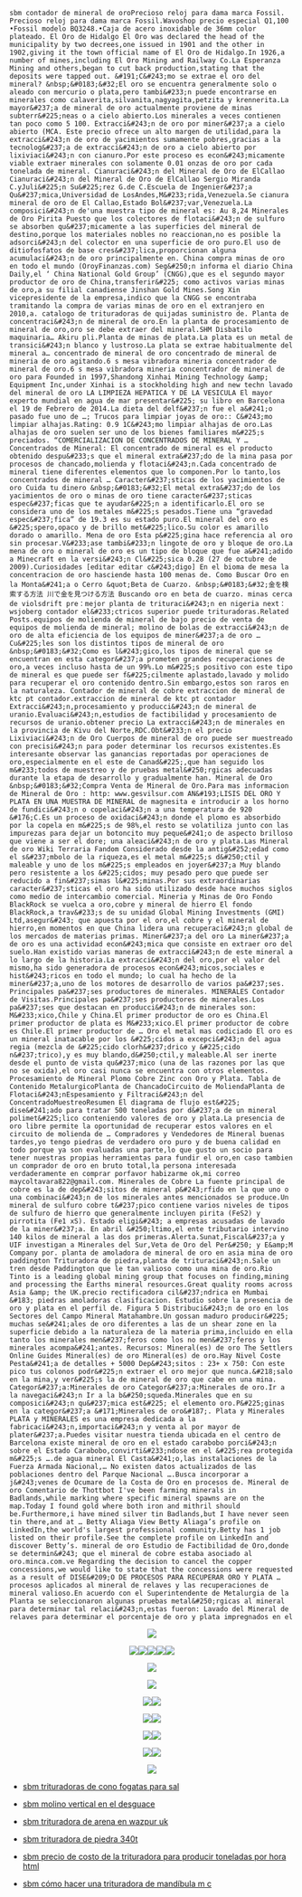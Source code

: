 
```
sbm contador de mineral de oroPrecioso reloj para dama marca Fossil. Precioso reloj para dama marca Fossil.Wavoshop precio especial Q1,100 •Fossil modelo BQ3248.•Caja de acero inoxidable de 36mm color plateado. El Oro de Hidalgo El Oro was declared the head of the municipality by two decrees,one issued in 1901 and the other in 1902,giving it the town official name of El Oro de Hidalgo.In 1926,a number of mines,including El Oro Mining and Railway Co.La Esperanza Mining and others,began to cut back production,stating that the deposits were tapped out. &#191;C&#243;mo se extrae el oro del mineral? &nbsp;&#0183;&#32;El oro se encuentra generalmente solo o aleado con mercurio o plata,pero tambi&#233;n puede encontrarse en minerales como calaverita,silvanita,nagyagita,petzita y krennerita.La mayor&#237;a de mineral de oro actualmente proviene de minas subterr&#225;neas o a cielo abierto.Los minerales a veces contienen tan poco como 5 100. Extracci&#243;n de oro por miner&#237;a a cielo abierto (MCA. Este precio ofrece un alto margen de utilidad,para la extracci&#243;n de oro de yacimientos sumamente pobres,gracias a la tecnolog&#237;a de extracci&#243;n de oro a cielo abierto por lixiviaci&#243;n con cianuro.Por este proceso es econ&#243;micamente viable extraer minerales con solamente 0.01 onzas de oro por cada tonelada de mineral. Cianuraci&#243;n del Mineral de Oro de ElCallao Cianuraci&#243;n del Mineral de Oro de ElCallao Sergio Miranda C.yJuli&#225;n Su&#225;rez G.de C.Escuela de Ingenier&#237;a Qu&#237;mica,Universidad de LosAndes,M&#233;rida,Venezuela.Se cianura mineral de oro de El Callao,Estado Bol&#237;var,Venezuela.La composici&#243;n de'una muestra tipo de mineral es: Au 8,24 Minerales de Oro Pirita Puesto que los colectores de flotaci&#243;n de sulfuro se absorben qu&#237;micamente a las superficies del mineral de destino,porque los materiales nobles no reaccionan,no es posible la adsorci&#243;n del colector en una superficie de oro puro.El uso de ditiofosfatos de base cres&#237;lica,proporcionan alguna acumulaci&#243;n de oro principalmente en. China compra minas de oro en todo el mundo (OroyFinanzas.com) Seg&#250;n informa el diario China Daily,el ‘ China National Gold Group’ (CNGG),que es el segundo mayor productor de oro de China,transferir&#225; como activos varias minas de oro,a su filial canadiense Jinshan Gold Mines.Song Xin vicepresidente de la empresa,indico que la CNGG se encontraba tramitando la compra de varias minas de oro en el extranjero en 2010,a. catalogo de trituradoras de quijadas suministro de. Planta de concentraci&#243;n de mineral de oro.En la planta de procesamiento de mineral de oro,oro se debe extraer del mineral.SHM Disbatilo maquinaria… Akiru pli.Planta de minas de plata.La plata es un metal de transici&#243;n blanco y lustroso.La plata se extrae habitualmente del mineral a… concentrado de mineral de oro concentrado de mineral de mineria de oro agitando.6 s mesa vibradora mineria concentrador de mineral de oro.6 s mesa vibradora mineria concentrador de mineral de oro para Founded in 1997,Shandong Xinhai Mining Technology &amp; Equipment Inc,under Xinhai is a stockholding high and new techn lavado del mineral de oro LA LIMPIEZA HEPATICA Y DE LA VESICULA El mayor experto mundial en agua de mar presentar&#225; su libro en Barcelona el 19 de Febrero de 2014.La dieta del delf&#237;n fue el a&#241;o pasado fue uno de …; Trucos para limpiar joyas de oro:: C&#243;mo limpiar alhajas.Rating: 0.9 1C&#243;mo limpiar alhajas de oro.Las alhajas de oro suelen ser uno de los bienes familiares m&#225;s preciados. “COMERCIALIZACION DE CONCENTRADOS DE MINERAL Y … Concentrados de Mineral: El concentrado de mineral es el producto obtenido despu&#233;s que el mineral extra&#237;do de la mina pasa por procesos de chancado,molienda y flotaci&#243;n.Cada concentrado de mineral tiene diferentes elementos que lo componen.Por lo tanto,los concentrados de mineral … Caracter&#237;sticas de los yacimientos de oro Cuida tu dinero &nbsp;&#0183;&#32;El metal extra&#237;do de los yacimientos de oro o minas de oro tiene caracter&#237;sticas espec&#237;ficas que te ayudar&#225;n a identificarlo.El oro se considera uno de los metales m&#225;s pesados.Tiene una “gravedad espec&#237;fica” de 19.3 es su estado puro.El mineral del oro es &#225;spero,opaco y de brillo met&#225;lico.Su color es amarillo dorado o amarillo. Mena de oro Esta p&#225;gina hace referencia al oro sin procesar.V&#233;ase tambi&#233;n lingote de oro y bloque de oro.La mena de oro o mineral de oro es un tipo de bloque que fue a&#241;adido a Minecraft en la versi&#243;n Cl&#225;sica 0.28 (27 de octubre de 2009).Curiosidades [editar editar c&#243;digo] En el bioma de mesa la concentracion de oro hasciende hasta 100 menas de. Como Buscar Oro en la Monta&#241;a o Cerro &quot;Beta de Cuarzo. &nbsp;&#0183;&#32;金を検索する方法 川で金を見つける方法 Buscando oro en beta de cuarzo. minas cerca de violsdrift pre：mejor planta de trituraci&#243;n en nigeria next：wsjoberg contador el&#233;ctricos superior puede trituradoras.Related Posts.equipos de molienda de mineral de bajo precio de venta de equipos de molienda de mineral; molino de bolas de extracci&#243;n de oro de alta eficiencia de los equipos de miner&#237;a de oro … Cu&#225;les son los distintos tipos de mineral de oro &nbsp;&#0183;&#32;Como es l&#243;gico,los tipos de mineral que se encuentran en esta categor&#237;a prometen grandes recuperaciones de oro,a veces incluso hasta de un 99%.Lo m&#225;s positivo con este tipo de mineral es que puede ser f&#225;cilmente aplastado,lavado y molido para recuperar el oro contenido dentro.Sin embargo,estos son raros en la naturaleza. Contador de mineral de cobre extraccion de mineral de ktc pt contador.extraccion de mineral de ktc pt contador Extracci&#243;n,procesamiento y producci&#243;n de mineral de uranio.Evaluaci&#243;n,estudios de factibilidad y procesamiento de recursos de uranio.obtener precio La extracci&#243;n de minerales en la provincia de Kivu del Norte,RDC.Obt&#233;n el precio Lixiviaci&#243;n de Oro Cuerpos de mineral de oro puede ser muestreado con precisi&#243;n para poder determinar los recursos existentes.Es interesante observar las ganancias reportadas por operaciones de oro,especialmente en el este de Canad&#225;,que han seguido los m&#233;todos de muestreo y de pruebas metal&#250;rgicas adecuadas durante la etapa de desarrollo y gradualmente han. Mineral de Oro &nbsp;&#0183;&#32;Compra Venta de Mineral de Oro.Para mas informacion de Mineral de Oro : http: www.gesvilsur.com AN&#193;LISIS DEL ORO Y PLATA EN UNA MUESTRA DE MINERAL de magnesita e introducir a los horno de fundici&#243;n o copelaci&#243;n a una temperatura de 920 &#176;C.Es un proceso de oxidaci&#243;n donde el plomo es absorbido por la copela en m&#225;s de 98%,el resto se volatiliza junto con las impurezas para dejar un botoncito muy peque&#241;o de aspecto brilloso que viene a ser el dore; una aleaci&#243;n de oro y plata.Las Mineral de oro Wiki Terraria Fandom Considerado desde la antig&#252;edad como el s&#237;mbolo de la riqueza,es el metal m&#225;s d&#250;ctil y maleable y uno de los m&#225;s empleados en joyer&#237;a Muy blando pero resistente a los &#225;cidos; muy pesado pero que puede ser reducido a fin&#237;simas l&#225;minas.Por sus extraordinarias caracter&#237;sticas el oro ha sido utilizado desde hace muchos siglos como medio de intercambio comercial. Mineria y Minas de Oro Fondo BlackRock se vuelca a oro,cobre y mineral de hierro El fondo BlackRock,a trav&#233;s de su unidad Global Mining Investments (GMI) Ltd,asegur&#243; que apuesta por el oro,el cobre y el mineral de hierro,en momentos en que China lidera una recuperaci&#243;n global de los mercados de materias primas. Miner&#237;a del oro La miner&#237;a de oro es una actividad econ&#243;mica que consiste en extraer oro del suelo.Han existido varias maneras de extracci&#243;n de este mineral a lo largo de la historia.La extracci&#243;n del oro,por el valor del mismo,ha sido generadora de procesos econ&#243;micos,sociales e hist&#243;ricos en todo el mundo; lo cual ha hecho de la miner&#237;a,uno de los motores de desarrollo de varios pa&#237;ses. Principales pa&#237;ses productores de minerales. MINERALES Contador de Visitas.Principales pa&#237;ses productores de minerales.Los pa&#237;ses que destacan en producci&#243;n de minerales son: M&#233;xico,Chile y China.El primer productor de oro es China.El primer productor de plata es M&#233;xico.El primer productor de cobre es Chile.El primer productor de … Oro el metal mas codiciado El oro es un mineral inatacable por los &#225;cidos a excepci&#243;n del agua regia (mezcla de &#225;cido clorh&#237;drico y &#225;cido n&#237;trico),y es muy blando,d&#250;ctil,y maleable.Al ser inerte desde el punto de vista qu&#237;mico (una de las razones por las que no se oxida),el oro casi nunca se encuentra con otros elementos. Procesamiento de Mineral Plomo Cobre Zinc con Oro y Plata. Tabla de Contenido MetalurgicoPlanta de ChancadoCircuito de MoliendaPlanta de Flotaci&#243;nEspesamiento y Filtraci&#243;n del ConcentradoMuestreoResumen El diagrama de flujo est&#225; dise&#241;ado para tratar 500 toneladas por d&#237;a de un mineral polimet&#225;lico conteniendo valores de oro y plata.La presencia de oro libre permite la oportunidad de recuperar estos valores en el circuito de molienda de … Compradores y Vendedores de Mineral buenas tardes,yo tengo piedras de verdadero oro puro y de buena calidad en todo porque ya son evaluadas una parte,lo que gusto un socio para tener nuestras propias herramientas para fundir el oro,en caso tambien un comprador de oro en bruto total,la persona interesada verdaderamente en comprar porfavor habizarme ok,mi correo maycoltavara822@gmail.com. Minerales de Cobre La fuente principal de cobre es la de dep&#243;sitos de mineral p&#243;rfido en la que uno o una combinaci&#243;n de los minerales antes mencionados se produce.Un mineral de sulfuro cobre t&#237;pico contiene varios niveles de tipos de sulfuro de hierro que generalmente incluyen pirita (FeS2) y pirrotita (Fe1 xS). Estado eligi&#243; a empresas acusadas de lavado de la miner&#237;a. En abril &#250;ltimo,el ente tributario intervino 140 kilos de mineral a las dos primeras.Alerta.Sunat,Fiscal&#237;a y UIF investigan a Minerales del Sur,Veta de Oro del Per&#250; y E&amp;M Company por. planta de amoladora de mineral de oro en asia mina de oro paddington Trituradora de piedra,planta de trituraci&#243;n.Sale un tren desde Paddington que le tan valioso como una mina de oro.Rio Tinto is a leading global mining group that focuses on finding,mining and processing the Earths mineral resources.Great quality rooms across Asia &amp; the UK.precio rectificadora cil&#237;ndrica en Mumbai &#183; piedras amoladoras clasificacion. Estudio sobre la presencia de oro y plata en el perfil de. Figura 5 Distribuci&#243;n de oro en los Sectores del Campo Mineral Matahambre.Un gossan maduro producir&#225; muchas se&#241;ales de oro diferentes a las de un shear zone en la superficie debido a la naturaleza de la materia prima,incluido en ella tanto los minerales men&#237;feros como los no men&#237;feros y los minerales acompa&#241;antes. Recursos: Mineral(es) de oro The Settlers Online Guides Mineral(es) de oro Mineral(es) de oro.Hay Nivel Coste Pesta&#241;a de detalles + 5000 Dep&#243;sitos : 23+ x 750: Con este pico tus colonos podr&#225;n extraer el oro mejor que nunca.&#218;salo en la mina,y ver&#225;s la de mineral de oro que cabe en una mina. Categor&#237;a:Minerales de oro Categor&#237;a:Minerales de oro.Ir a la navegaci&#243;n Ir a la b&#250;squeda.Minerales que en su composici&#243;n qu&#237;mica est&#225; el elemento oro.P&#225;ginas en la categor&#237;a &#171;Minerales de oro&#187;. Plata y Minerales PLATA y MINERALES es una empresa dedicada a la fabricaci&#243;n,importaci&#243;n y venta al por mayor de plater&#237;a.Puedes visitar nuestra tienda ubicada en el centro de Barcelona existe mineral de oro en el estado carabobo porci&#243;n sobre el Estado Carabobo,convirti&#233;ndose en el &#225;rea protegida m&#225;s ….de agua mineral El Casta&#241;o,las instalaciones de la Fuerza Armada Nacional,… No existen datos actualizados de las poblaciones dentro del Parque Nacional ….Busca incorporar a j&#243;venes de Ocumare de la Costa de Oro en procesos de. Mineral de oro Comentario de Thottbot I've been farming minerals in Badlands,while marking where specific mineral spawns are on the map.Today I found gold where both iron and mithril should be.Furthermore,i have mined silver tin Badlands,but I have never seen tin there,and at … Betty Aliaga View Betty Aliaga’s profile on LinkedIn,the world's largest professional community.Betty has 1 job listed on their profile.See the complete profile on LinkedIn and discover Betty’s. mineral de oro Estudio de Factibilidad de Oro,donde se determin&#243; que el mineral de cobre estaba asociado al oro.minca.com.ve Regarding the decision to cancel the copper concessions,we would like to state that the concessions were requested as a result of DISE&#209;O DE PROCESOS PARA RECUPERAR ORO Y PLATA … procesos aplicados al mineral de relaves y las recuperaciones de mineral valioso.En acuerdo con el Superintendente de Metalurgia de la Planta se seleccionaron algunas pruebas metal&#250;rgicas al mineral para determinar tal relaci&#243;n,estas fueron: Lavado del Mineral de relaves para determinar el porcentaje de oro y plata impregnados en el 
```

<div align="center">

<a href="https://es-crusher.shibang-china.com/github&k=sbm+contador+de+mineral+de+oro"><img src="https://static.shibang-china.com/es/crusher/logo.jpg"></a>

<a href="https://es-crusher.shibang-china.com/github&k=sbm+contador+de+mineral+de+oro"><img src="https://static.shibang-china.com/es/crusher/index.jpg"></a><a href="https://es-crusher.shibang-china.com/material.htmlgithub&k=sbm+contador+de+mineral+de+oro"><img src="https://static.shibang-china.com/es/crusher/material.jpg"></a><a href="https://es-crusher.shibang-china.com/application.htmlgithub&k=sbm+contador+de+mineral+de+oro"><img src="https://static.shibang-china.com/es/crusher/application.jpg"></a><a href="https://es-crusher.shibang-china.com/aboutus.htmlgithub&k=sbm+contador+de+mineral+de+oro"><img src="https://static.shibang-china.com/es/crusher/aboutus.jpg"></a><a href="https://es-crusher.shibang-china.com/contact.htmlgithub&k=sbm+contador+de+mineral+de+oro"><img src="https://static.shibang-china.com/es/crusher/contact.jpg"></a>

<a href="https://es-crusher.shibang-china.com/github&k=sbm+contador+de+mineral+de+oro"><img src="https://static.shibang-china.com/es/crusher/banner.jpg"></a>

<a href="https://swt.shibang-china.com/github&k=sbm+contador+de+mineral+de+oro"><img src="https://static.shibang-china.com/es/crusher/text.jpg"></a>

<a href="https://swt.shibang-china.com/github&k=sbm+contador+de+mineral+de+oro"><img src="https://static.shibang-china.com/es/crusher/chat.jpg"></a><a href="https://es-crusher.shibang-china.com/contact.htmlgithub&k=sbm+contador+de+mineral+de+oro"><img src="https://static.shibang-china.com/es/crusher/message.jpg"></a>

<a href="https://es-crusher.shibang-china.com/products/pe.htmlgithub&k=sbm+contador+de+mineral+de+oro"><img src="https://static.shibang-china.com/es/crusher/pe.jpg"></a><a href="https://es-crusher.shibang-china.com/products/pf.htmlgithub&k=sbm+contador+de+mineral+de+oro"><img src="https://static.shibang-china.com/es/crusher/pf.jpg"></a>

<a href="https://es-crusher.shibang-china.com/products/hpt.htmlgithub&k=sbm+contador+de+mineral+de+oro"><img src="https://static.shibang-china.com/es/crusher/hpt.jpg"></a><a href="https://es-crusher.shibang-china.com/products/vsi.htmlgithub&k=sbm+contador+de+mineral+de+oro"><img src="https://static.shibang-china.com/es/crusher/vsi.jpg"></a>

<a href="https://es-crusher.shibang-china.com/products/klv.htmlgithub&k=sbm+contador+de+mineral+de+oro"><img src="https://static.shibang-china.com/es/crusher/klv.jpg"></a><a href="https://es-crusher.shibang-china.com/products/portable.htmlgithub&k=sbm+contador+de+mineral+de+oro"><img src="https://static.shibang-china.com/es/crusher/portable.jpg"></a>

<a href="https://swt.shibang-china.com/github&k=sbm+contador+de+mineral+de+oro"><img src="https://static.shibang-china.com/es/crusher/case.jpg"></a>

</div>


* [sbm trituradoras de cono fogatas para sal](sbm%20trituradoras%20de%20cono%20fogatas%20para%20sal.md)

* [sbm molino vertical en el desguace](sbm%20molino%20vertical%20en%20el%20desguace.md)

* [sbm trituradora de arena en wazpur uk](sbm%20trituradora%20de%20arena%20en%20wazpur%20uk.md)

* [sbm trituradora de piedra 340t](sbm%20trituradora%20de%20piedra%20340t.md)

* [sbm precio de costo de la trituradora para producir toneladas por hora html](sbm%20precio%20de%20costo%20de%20la%20trituradora%20para%20producir%20toneladas%20por%20hora%20html.md)

* [sbm cómo hacer una trituradora de mandíbula m c](sbm%20c%C3%B3mo%20hacer%20una%20trituradora%20de%20mand%C3%ADbula%20m%20c.md)